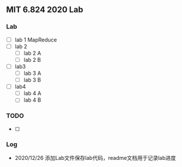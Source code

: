 ## MIT 6.824 2020 Lab

### Lab

- [ ] lab 1 MapReduce
- [ ] lab 2
  - [ ] lab 2 A
  - [ ] lab 2 B
- [ ] lab3
  - [ ] lab 3  A
  - [ ] lab 3 B
- [ ] lab4
  - [ ] lab 4 A
  - [ ] lab 4 B

### TODO

- [ ] 



### Log

- 2020/12/26 添加Lab文件保存lab代码，readme文档用于记录lab进度

